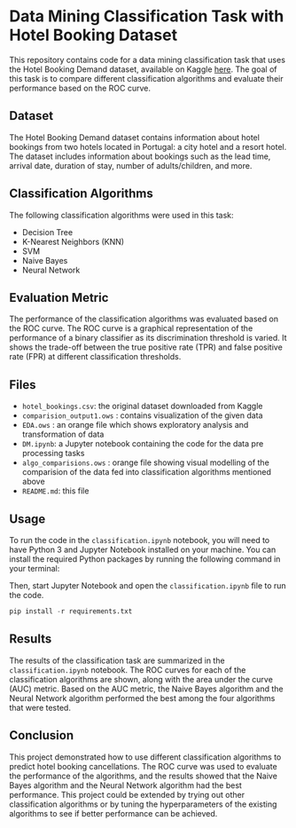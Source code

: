 # Data Mining Classification Task with Hotel Booking Dataset

This repository contains code for a data mining classification task that uses the Hotel Booking Demand dataset, available on Kaggle [here](https://www.kaggle.com/jessemostipak/hotel-booking-demand). The goal of this task is to compare different classification algorithms and evaluate their performance based on the ROC curve.

## Dataset

The Hotel Booking Demand dataset contains information about hotel bookings from two hotels located in Portugal: a city hotel and a resort hotel. The dataset includes information about bookings such as the lead time, arrival date, duration of stay, number of adults/children, and more.

## Classification Algorithms

The following classification algorithms were used in this task:

- Decision Tree
- K-Nearest Neighbors (KNN)
- SVM
- Naive Bayes
- Neural Network

## Evaluation Metric

The performance of the classification algorithms was evaluated based on the ROC curve. The ROC curve is a graphical representation of the performance of a binary classifier as its discrimination threshold is varied. It shows the trade-off between the true positive rate (TPR) and false positive rate (FPR) at different classification thresholds.

## Files

- `hotel_bookings.csv`: the original dataset downloaded from Kaggle
- `comparision_output1.ows` : contains visualization of the given data
- `EDA.ows` : an orange file which shows exploratory analysis and transformation of data
- `DM.ipynb`: a Jupyter notebook containing the code for the data pre processing tasks
- `algo_comparisions.ows` : orange file showing visual modelling of the comparision of the data fed into classification algorithms mentioned above
- `README.md`: this file

## Usage

To run the code in the `classification.ipynb` notebook, you will need to have Python 3 and Jupyter Notebook installed on your machine. You can install the required Python packages by running the following command in your terminal:



Then, start Jupyter Notebook and open the `classification.ipynb` file to run the code.

```python
pip install -r requirements.txt
```

## Results

The results of the classification task are summarized in the `classification.ipynb` notebook. The ROC curves for each of the classification algorithms are shown, along with the area under the curve (AUC) metric. Based on the AUC metric, the Naive Bayes algorithm and the Neural Network algorithm performed the best among the four algorithms that were tested.

## Conclusion

This project demonstrated how to use different classification algorithms to predict hotel booking cancellations. The ROC curve was used to evaluate the performance of the algorithms, and the results showed that the Naive Bayes algorithm and the Neural Network algorithm had the best performance. This project could be extended by trying out other classification algorithms or by tuning the hyperparameters of the existing algorithms to see if better performance can be achieved.
